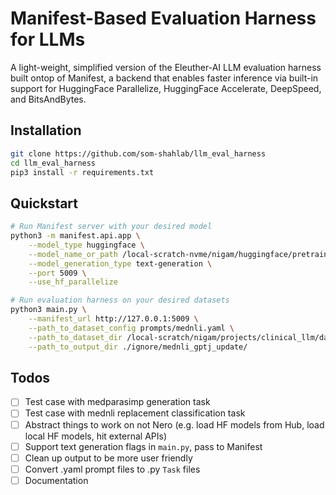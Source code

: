 # Manifest-Based Evaluation Harness for LLMs

A light-weight, simplified version of the Eleuther-AI LLM evaluation harness built ontop of Manifest, a backend that enables faster inference via built-in support for HuggingFace Parallelize, HuggingFace Accelerate, DeepSpeed, and BitsAndBytes.


## Installation

```bash
git clone https://github.com/som-shahlab/llm_eval_harness
cd llm_eval_harness
pip3 install -r requirements.txt
```

## Quickstart

```bash
# Run Manifest server with your desired model
python3 -m manifest.api.app \
	--model_type huggingface \
	--model_name_or_path /local-scratch-nvme/nigam/huggingface/pretrained/gpt-j-6B \
	--model_generation_type text-generation \
    --port 5009 \
	--use_hf_parallelize

# Run evaluation harness on your desired datasets
python3 main.py \
    --manifest_url http://127.0.0.1:5009 \
    --path_to_dataset_config prompts/mednli.yaml \
    --path_to_dataset_dir /local-scratch/nigam/projects/clinical_llm/data/mednli \
    --path_to_output_dir ./ignore/mednli_gptj_update/
```

## Todos

- [ ] Test case with medparasimp generation task
- [ ] Test case with mednli replacement classification task
- [ ] Abstract things to work on not Nero (e.g. load HF models from Hub, load local HF models, hit external APIs)
- [ ] Support text generation flags in `main.py`, pass to Manifest
- [ ] Clean up output to be more user friendly
- [ ] Convert .yaml prompt files to .py `Task` files
- [ ] Documentation
